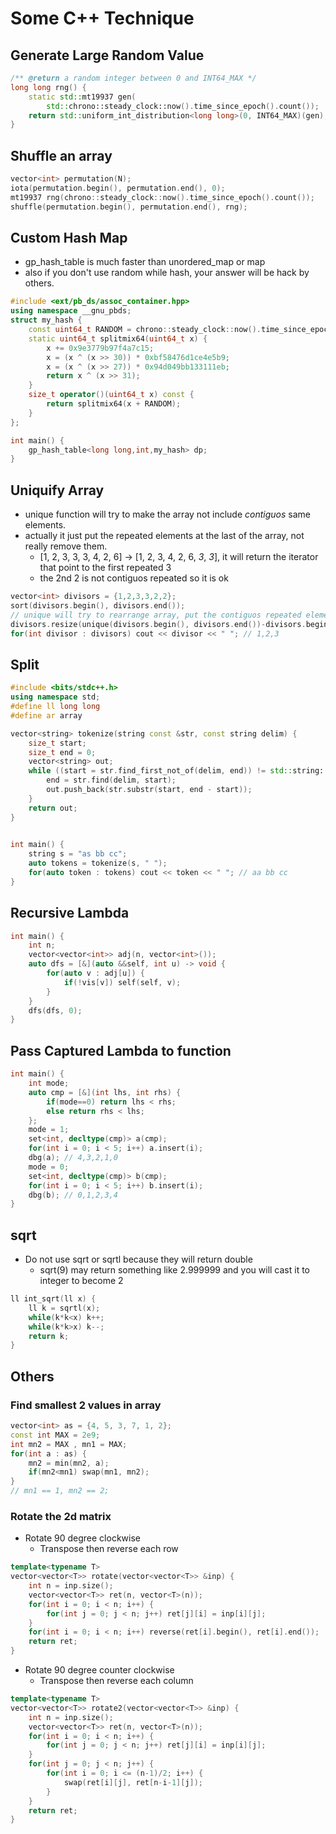 # Some C++ Technique

## Generate Large Random Value
``` cpp
/** @return a random integer between 0 and INT64_MAX */
long long rng() {
	static std::mt19937 gen(
	    std::chrono::steady_clock::now().time_since_epoch().count());
	return std::uniform_int_distribution<long long>(0, INT64_MAX)(gen);
}
```
## Shuffle an array
``` cpp
vector<int> permutation(N);
iota(permutation.begin(), permutation.end(), 0);
mt19937 rng(chrono::steady_clock::now().time_since_epoch().count());
shuffle(permutation.begin(), permutation.end(), rng);
```

## Custom Hash Map
- gp_hash_table is much faster than unordered_map or map
- also if you don't use random while hash, your answer will be hack by others.
```cpp
#include <ext/pb_ds/assoc_container.hpp>
using namespace __gnu_pbds;
struct my_hash {
    const uint64_t RANDOM = chrono::steady_clock::now().time_since_epoch().count();
    static uint64_t splitmix64(uint64_t x) {
        x += 0x9e3779b97f4a7c15;
        x = (x ^ (x >> 30)) * 0xbf58476d1ce4e5b9;
        x = (x ^ (x >> 27)) * 0x94d049bb133111eb;
        return x ^ (x >> 31);
    }
    size_t operator()(uint64_t x) const {
        return splitmix64(x + RANDOM);
    }
};

int main() {
    gp_hash_table<long long,int,my_hash> dp;
}
```

## Uniquify Array
* unique function will try to make the array not include *contiguos* same elements.
* actually it just put the repeated elements at the last of the array, not really remove them.
    + [1, 2, 3, 3, 3, 4, 2, 6] -> [1, 2, 3, 4, 2, 6, *3*, *3*], it will return the iterator that point to the first repeated 3
    + the 2nd 2 is not contiguos repeated so it is ok
```cpp
vector<int> divisors = {1,2,3,3,2,2};
sort(divisors.begin(), divisors.end());
// unique will try to rearrange array, put the contiguos repeated elements to the last of the array, and return the last iterator
divisors.resize(unique(divisors.begin(), divisors.end())-divisors.begin());
for(int divisor : divisors) cout << divisor << " "; // 1,2,3
```

## Split
``` cpp
#include <bits/stdc++.h>
using namespace std;
#define ll long long
#define ar array

vector<string> tokenize(string const &str, const string delim) {
    size_t start;
    size_t end = 0;
    vector<string> out;
    while ((start = str.find_first_not_of(delim, end)) != std::string::npos) {
        end = str.find(delim, start);
        out.push_back(str.substr(start, end - start));
    }
    return out;
}
 

int main() {
    string s = "as bb cc";
    auto tokens = tokenize(s, " ");
    for(auto token : tokens) cout << token << " "; // aa bb cc 
}
```

## Recursive Lambda
``` cpp
int main() {
    int n;
    vector<vector<int>> adj(n, vector<int>());
    auto dfs = [&](auto &&self, int u) -> void {
        for(auto v : adj[u]) {
            if(!vis[v]) self(self, v);
        }
    }
    dfs(dfs, 0);
}
```

## Pass Captured Lambda to function
``` cpp
int main() {
    int mode;
    auto cmp = [&](int lhs, int rhs) {
        if(mode==0) return lhs < rhs;
        else return rhs < lhs;
    };
    mode = 1;
    set<int, decltype(cmp)> a(cmp);
    for(int i = 0; i < 5; i++) a.insert(i);
    dbg(a); // 4,3,2,1,0
    mode = 0;
    set<int, decltype(cmp)> b(cmp);
    for(int i = 0; i < 5; i++) b.insert(i);
    dbg(b); // 0,1,2,3,4
}
```

## sqrt
* Do not use sqrt or sqrtl because they will return double
    + sqrt(9) may return something like 2.999999 and you will cast it to integer to become 2
``` cpp
ll int_sqrt(ll x) {
    ll k = sqrtl(x);
    while(k*k<x) k++;
    while(k*k>x) k--;
    return k;
}
```

## Others
### Find smallest 2 values in array
``` cpp
vector<int> as = {4, 5, 3, 7, 1, 2};
const int MAX = 2e9;
int mn2 = MAX , mn1 = MAX;
for(int a : as) {
    mn2 = min(mn2, a);
    if(mn2<mn1) swap(mn1, mn2);
}
// mn1 == 1, mn2 == 2;
```
### Rotate the 2d matrix
* Rotate 90 degree clockwise
    - Transpose then reverse each row
``` cpp
template<typename T>
vector<vector<T>> rotate(vector<vector<T>> &inp) {
    int n = inp.size();
    vector<vector<T>> ret(n, vector<T>(n));
    for(int i = 0; i < n; i++) {
        for(int j = 0; j < n; j++) ret[j][i] = inp[i][j];
    }
    for(int i = 0; i < n; i++) reverse(ret[i].begin(), ret[i].end());
    return ret;
}
```
* Rotate 90 degree counter clockwise
    - Transpose then reverse each column
``` cpp
template<typename T>
vector<vector<T>> rotate2(vector<vector<T>> &inp) {
    int n = inp.size();
    vector<vector<T>> ret(n, vector<T>(n));
    for(int i = 0; i < n; i++) {
        for(int j = 0; j < n; j++) ret[j][i] = inp[i][j];
    }
    for(int j = 0; j < n; j++) {
        for(int i = 0; i <= (n-1)/2; i++) {
            swap(ret[i][j], ret[n-i-1][j]);
        }
    }
    return ret;
}
```
